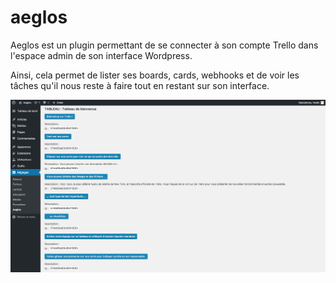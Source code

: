 # aeglos

Aeglos est un plugin permettant de se connecter à son compte Trello dans l'espace admin de son interface Wordpress.

Ainsi, cela permet de lister ses boards, cards, webhooks et de voir les tâches qu'il nous reste à faire tout en restant sur son interface.

![alt tag](assets/screen1.png)

